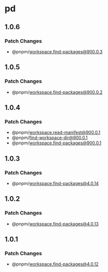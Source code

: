 # pd

## 1.0.6

### Patch Changes

- @pnpm/workspace.find-packages@900.0.3

## 1.0.5

### Patch Changes

- @pnpm/workspace.find-packages@900.0.2

## 1.0.4

### Patch Changes

- @pnpm/workspace.read-manifest@900.0.1
- @pnpm/find-workspace-dir@900.0.1
- @pnpm/workspace.find-packages@900.0.1

## 1.0.3

### Patch Changes

- @pnpm/workspace.find-packages@4.0.14

## 1.0.2

### Patch Changes

- @pnpm/workspace.find-packages@4.0.13

## 1.0.1

### Patch Changes

- @pnpm/workspace.find-packages@4.0.12
